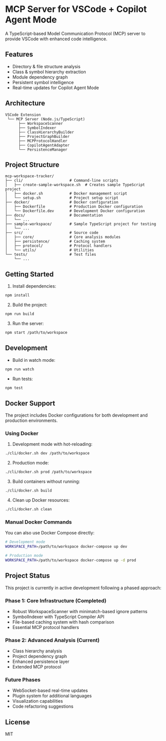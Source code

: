 # MCP Server for VSCode + Copilot Agent Mode

A TypeScript-based Model Communication Protocol (MCP) server to provide VSCode with enhanced code intelligence.

## Features

- Directory & file structure analysis
- Class & symbol hierarchy extraction
- Module dependency graph
- Persistent symbol intelligence
- Real-time updates for Copilot Agent Mode

## Architecture

```
VSCode Extension
 └── MCP Server (Node.js/TypeScript)
      ├── WorkspaceScanner
      ├── SymbolIndexer
      ├── ClassHierarchyBuilder
      ├── ProjectGraphBuilder
      ├── MCPProtocolHandler
      ├── CopilotAgentAdapter
      └── PersistenceManager
```

## Project Structure

```
mcp-workspace-tracker/
├── cli/                     # Command-line scripts
│   ├── create-sample-workspace.sh  # Creates sample TypeScript project
│   ├── docker.sh            # Docker management script
│   └── setup.sh             # Project setup script
├── docker/                  # Docker configuration
│   ├── Dockerfile           # Production Docker configuration
│   └── Dockerfile.dev       # Development Docker configuration
├── docs/                    # Documentation
│   └── ...
├── sample-workspace/        # Sample TypeScript project for testing
│   └── ...
├── src/                     # Source code
│   ├── core/                # Core analysis modules
│   ├── persistence/         # Caching system
│   ├── protocol/            # Protocol handlers
│   └── utils/               # Utilities
└── tests/                   # Test files
    └── ...
```

## Getting Started

1. Install dependencies:

```bash
npm install
```

2. Build the project:

```bash
npm run build
```

3. Run the server:

```bash
npm start /path/to/workspace
```

## Development

- Build in watch mode:

```bash
npm run watch
```

- Run tests:

```bash
npm test
```

## Docker Support

The project includes Docker configurations for both development and production environments.

### Using Docker

1. Development mode with hot-reloading:

```bash
./cli/docker.sh dev /path/to/workspace
```

2. Production mode:

```bash
./cli/docker.sh prod /path/to/workspace
```

3. Build containers without running:

```bash
./cli/docker.sh build
```

4. Clean up Docker resources:

```bash
./cli/docker.sh clean
```

### Manual Docker Commands

You can also use Docker Compose directly:

```bash
# Development mode
WORKSPACE_PATH=/path/to/workspace docker-compose up dev

# Production mode
WORKSPACE_PATH=/path/to/workspace docker-compose up -d prod
```

## Project Status

This project is currently in active development following a phased approach:

### Phase 1: Core Infrastructure (Completed)

- Robust WorkspaceScanner with minimatch-based ignore patterns
- SymbolIndexer with TypeScript Compiler API
- File-based caching system with hash comparison
- Essential MCP protocol handlers

### Phase 2: Advanced Analysis (Current)

- Class hierarchy analysis
- Project dependency graph
- Enhanced persistence layer
- Extended MCP protocol

### Future Phases

- WebSocket-based real-time updates
- Plugin system for additional languages
- Visualization capabilities
- Code refactoring suggestions

## License

MIT
